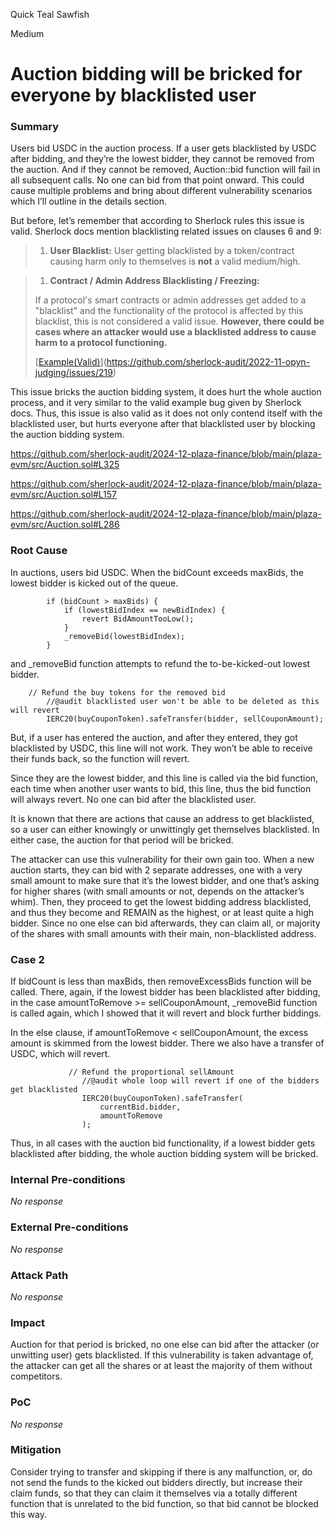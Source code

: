 Quick Teal Sawfish

Medium

# Auction bidding will be bricked for everyone by blacklisted user

### Summary

Users bid USDC in the auction process. If a user gets blacklisted by USDC after bidding, and they’re the lowest bidder, they cannot be removed from the auction. And if they cannot be removed, Auction::bid function will fail in all subsequent calls. No one can bid from that point onward. This could cause multiple problems and bring about different vulnerability scenarios which I’ll outline in the details section.

But before, let’s remember that according to Sherlock rules this issue is valid. Sherlock docs mention blacklisting related issues on clauses 6 and 9:

> 
> 
> 1. **User Blacklist:** User getting blacklisted by a token/contract causing harm only to themselves is **not** a valid medium/high.

> 
> 
> 1. **Contract / Admin Address Blacklisting / Freezing:**
> 
> If a protocol's smart contracts or admin addresses get added to a "blacklist" and the functionality of the protocol is affected by this blacklist, this is not considered a valid issue.
> **However, there could be cases where an attacker would use a blacklisted address to cause harm to a protocol functioning.**
> 
> [[Example(Valid)](https://github.com/sherlock-audit/2022-11-opyn-judging/issues/219)](https://github.com/sherlock-audit/2022-11-opyn-judging/issues/219)
> 

This issue bricks the auction bidding system, it does hurt the whole auction process, and it very similar to the valid example bug given by Sherlock docs. Thus, this issue is also valid as it does not only contend itself with the blacklisted user, but hurts everyone after that blacklisted user by blocking the auction bidding system.

https://github.com/sherlock-audit/2024-12-plaza-finance/blob/main/plaza-evm/src/Auction.sol#L325

https://github.com/sherlock-audit/2024-12-plaza-finance/blob/main/plaza-evm/src/Auction.sol#L157

https://github.com/sherlock-audit/2024-12-plaza-finance/blob/main/plaza-evm/src/Auction.sol#L286

### Root Cause

In auctions, users bid USDC. When the bidCount exceeds maxBids, the lowest bidder is kicked out of the queue.

```solidity
        if (bidCount > maxBids) {
            if (lowestBidIndex == newBidIndex) {
                revert BidAmountTooLow();
            }
            _removeBid(lowestBidIndex);
        }
```

and _removeBid function attempts to refund the to-be-kicked-out lowest bidder.

```solidity
    // Refund the buy tokens for the removed bid
        //@audit blacklisted user won't be able to be deleted as this will revert
        IERC20(buyCouponToken).safeTransfer(bidder, sellCouponAmount);
```

But, if a user has entered the auction, and after they entered, they got blacklisted by USDC, this line will not work. They won’t be able to receive their funds back, so the function will revert.

Since they are the lowest bidder, and this line is called via the bid function, each time when another user wants to bid, this line, thus the bid function will always revert. No one can bid after the blacklisted user. 

It is known that there are actions that cause an address to get blacklisted, so a user can either knowingly or unwittingly get themselves blacklisted. In either case, the auction for that period will be bricked. 

The attacker can use this vulnerability for their own gain too. When a new auction starts, they can bid with 2 separate addresses, one with a very small amount to make sure that it’s the lowest bidder, and one that’s asking for higher shares (with small amounts or not, depends on the attacker’s whim). Then, they proceed to get the lowest bidding address blacklisted, and thus they become and REMAIN as the highest, or at least quite a high bidder. Since no one else can bid afterwards, they can claim all, or majority of the shares with small amounts with their main, non-blacklisted address. 

### Case 2

If bidCount is less than maxBids, then removeExcessBids function will be called. There, again, if the lowest bidder has been blacklisted after bidding, in the case amountToRemove >= sellCouponAmount,  _removeBid function is called again, which I showed that it will revert and block further biddings.

In the else clause, if amountToRemove < sellCouponAmount, the excess amount is skimmed from the lowest bidder. There we also have a transfer of USDC, which will revert.

```solidity
             // Refund the proportional sellAmount
                //@audit whole loop will revert if one of the bidders get blacklisted
                IERC20(buyCouponToken).safeTransfer(
                    currentBid.bidder,
                    amountToRemove
                );
```

Thus, in all cases with the auction bid functionality, if a lowest bidder gets blacklisted after bidding, the whole auction bidding system will be bricked.

### Internal Pre-conditions

_No response_

### External Pre-conditions

_No response_

### Attack Path

_No response_

### Impact

Auction for that period is bricked, no one else can bid after the attacker (or unwitting user) gets blacklisted. If this vulnerability is taken advantage of, the attacker can get all the shares or at least the majority of them without competitors.

### PoC

_No response_

### Mitigation

Consider trying to transfer and skipping if there is any malfunction, or, do not send the funds to the kicked out bidders directly, but increase their claim funds, so that they can claim it themselves via a totally different function that is unrelated to the bid function, so that bid cannot be blocked this way.